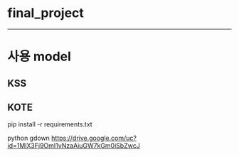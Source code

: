 # final_project

---
# 사용 model
## KSS
## KOTE


pip install -r requirements.txt

python gdown https://drive.google.com/uc?id=1MIX3Fj9OmI1vNzaAiuGW7kGm0iSbZwcJ
